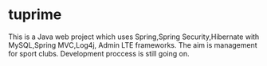 # tuprime
This is a Java web project which uses Spring,Spring Security,Hibernate with MySQL,Spring MVC,Log4j, Admin LTE frameworks.
The aim is management for sport clubs.
Development proccess is still going on.
